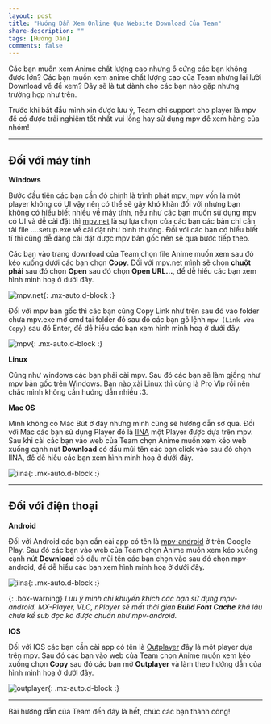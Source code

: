 ```yaml
---
layout: post
title: "Hướng Dẫn Xem Online Qua Website Download Của Team"
share-description: ""
tags: [Hướng Dẫn]
comments: false
---
```

Các bạn muốn xem Anime chất lượng cao nhưng ổ cứng các bạn không được lớn? Các bạn muốn xem anime chất lượng cao của Team nhưng lại lười Download về để xem? Đây sẽ là tut dành cho các bạn nào gặp nhưng trường hợp như trên.

Trước khi bắt đầu mình xin được lưu ý, Team chỉ support cho player là mpv để có được trải nghiệm tốt nhất vui lòng hay sử dụng mpv để xem hàng của nhóm!

***

## Đối với máy tính

**Windows**

Bước đầu tiên các bạn cần đó chính là trình phát mpv. mpv vốn là một player không có UI vậy nên có thể sẽ gây khó khăn đối với nhưng bạn không có hiểu biết nhiều về máy tính, nếu như các bạn muốn sử dụng mpv có UI và dễ cài đặt thì [mpv.net](https://github.com/stax76/mpv.net/releases) là sự lựa chọn của các bạn các bản chỉ cần tải file ....setup.exe về cài đặt như bình thường. Đối với các bạn có hiểu biết tí thì cũng dễ dàng cài đặt được mpv bản gốc nên sẽ qua bước tiếp theo.

Các bạn vào trang download của Team chọn file Anime muốn xem sau đó kéo xuống dưới các bạn chọn **Copy**. Dối với mpv.net mình sẽ chọn **chuột phải** sau đó chọn **Open** sau đó chọn **Open URL...**, để dễ hiểu các bạn xem hình minh hoạ ở dưới đây.

![mpv.net](https://tpn-team.github.io/assets/img/tut/mpv.net.jpg){: .mx-auto.d-block :}

Đối với mpv bản gốc thì các bạn cũng Copy Link như trên sau đó vào folder chưa mpv.exe mở cmd tại folder đó sau đó các bạn gõ lệnh `mpv (Link vừa Copy)` sau đó Enter, để dễ hiểu các bạn xem hình minh hoạ ở dưới đây.

![mpv](https://tpn-team.github.io/assets/img/tut/mpv.jpg){: .mx-auto.d-block :}

**Linux**

Cũng như windows các bạn phải cài mpv. Sau đó các bạn sẽ làm giống như mpv bản gốc trên Windows. Bạn nào xài Linux thì cũng là Pro Vip rồi nên chắc mình không cần hướng dẫn nhiều :3.

**Mac OS**

Mình không có Mác Bút ở đây nhưng mình cũng sẽ hướng dẫn sơ qua. Đối với Mac các bạn sử dụng Player đó là [IINA](https://iina.io/) một Player được dựa trên mpv. Sau khi cài các bạn vào web của Team chọn Anime muốn xem kéo web xuống cạnh nút **Download** có dấu mũi tên các bạn click vào sau đó chọn IINA, để dễ hiểu các bạn xem hình minh hoạ ở dưới đây.

![iina](https://tpn-team.github.io/assets/img/tut/iina.jpg){: .mx-auto.d-block :}

***

## Đối với điện thoại

**Android**

Đối với Android các bạn cần cài app có tên là [mpv-android](https://play.google.com/store/apps/details?id=is.xyz.mpv) ở trên Google Play. Sau đó các bạn vào web của Team chọn Anime muốn xem kéo xuống cạnh nút **Download** có dấu mũi tên các bạn chọn vào sau đó chọn mpv-android, để dễ hiểu các bạn xem hình minh hoạ ở dưới đây.

![iina](https://tpn-team.github.io/assets/img/tut/mpv-android.jpg){: .mx-auto.d-block :}

{: .box-warning} _Lưu ý mình chỉ khuyến khích các bạn sử dụng mpv-android. MX-Player, VLC, nPlayer sẽ mất thời gian **Build Font Cache** khá lâu chưa kể sub đọc ko được chuẩn như mpv-android._

**IOS**

Đối với IOS các bạn cần cài app có tên là [Outplayer](https://apps.apple.com/us/app/outplayer/id1449923287) đây là một player dựa trên mpv. Sau đó các bạn vào web của Team chọn Anime muốn xem kéo xuống chọn **Copy** sau đó các bạn mở **Outplayer** và làm theo hướng dẫn của hình minh hoạ ở dưới đây.

![outplayer](https://tpn-team.github.io/assets/img/tut/outplayer.jpg){: .mx-auto.d-block :}

***

Bài hướng dẫn của Team đến đây là hết, chúc các bạn thành công!
<!-- excerpt-end -->

